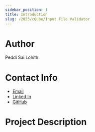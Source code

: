 ```yaml
---
sidebar_position: 1
title: Introduction
slug: /2023/cQube/Input File Validator
---
```


# Author

Peddi Sai Lohith

# Contact Info

- [Email](mailto:peddilohith13092002@gmail.com)
- [Linked In](https://www.linkedin.com/in/peddi-lohith-3a0851203/)
- [GitHub](https://github.com/lohith1392)

# Project Description
